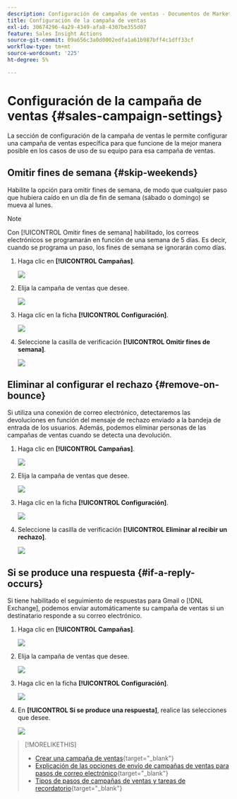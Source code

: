 ```yaml
---
description: Configuración de campañas de ventas - Documentos de Marketo - Documentación del producto
title: Configuración de la campaña de ventas
exl-id: 30674296-4a29-4349-afa8-4307be355d07
feature: Sales Insight Actions
source-git-commit: 09a656c3a0d0002edfa1a61b987bff4c1dff33cf
workflow-type: tm+mt
source-wordcount: '225'
ht-degree: 5%

---
```


# Configuración de la campaña de ventas {#sales-campaign-settings}

La sección de configuración de la campaña de ventas le permite configurar una campaña de ventas específica para que funcione de la mejor manera posible en los casos de uso de su equipo para esa campaña de ventas.

## Omitir fines de semana {#skip-weekends}

Habilite la opción para omitir fines de semana, de modo que cualquier paso que hubiera caído en un día de fin de semana (sábado o domingo) se mueva al lunes.

>[!NOTE]
>
>Con [!UICONTROL Omitir fines de semana] habilitado, los correos electrónicos se programarán en función de una semana de 5 días. Es decir, cuando se programa un paso, los fines de semana se ignorarán como días.

1. Haga clic en **[!UICONTROL Campañas]**.

   ![](assets/sales-campaign-settings-1.png)

1. Elija la campaña de ventas que desee.

   ![](assets/sales-campaign-settings-2.png)

1. Haga clic en la ficha **[!UICONTROL Configuración]**.

   ![](assets/sales-campaign-settings-3.png)

1. Seleccione la casilla de verificación **[!UICONTROL Omitir fines de semana]**.

   ![](assets/sales-campaign-settings-4.png)

## Eliminar al configurar el rechazo {#remove-on-bounce}

Si utiliza una conexión de correo electrónico, detectaremos las devoluciones en función del mensaje de rechazo enviado a la bandeja de entrada de los usuarios. Además, podemos eliminar personas de las campañas de ventas cuando se detecta una devolución.

1. Haga clic en **[!UICONTROL Campañas]**.

   ![](assets/sales-campaign-settings-5.png)

1. Elija la campaña de ventas que desee.

   ![](assets/sales-campaign-settings-6.png)

1. Haga clic en la ficha **[!UICONTROL Configuración]**.

   ![](assets/sales-campaign-settings-7.png)

1. Seleccione la casilla de verificación **[!UICONTROL Eliminar al recibir un rechazo]**.

   ![](assets/sales-campaign-settings-8.png)

## Si se produce una respuesta {#if-a-reply-occurs}

Si tiene habilitado el seguimiento de respuestas para Gmail o [!DNL Exchange], podemos enviar automáticamente su campaña de ventas si un destinatario responde a su correo electrónico.

1. Haga clic en **[!UICONTROL Campañas]**.

   ![](assets/sales-campaign-settings-9.png)

1. Elija la campaña de ventas que desee.

   ![](assets/sales-campaign-settings-10.png)

1. Haga clic en la ficha **[!UICONTROL Configuración]**.

   ![](assets/sales-campaign-settings-11.png)

1. En **[!UICONTROL Si se produce una respuesta]**, realice las selecciones que desee.

   ![](assets/sales-campaign-settings-12.png)

>[!MORELIKETHIS]
>
>* [Crear una campaña de ventas](/help/marketo/product-docs/marketo-sales-insight/actions/campaigns/create-a-sales-campaign.md){target="_blank"}
>* [Explicación de las opciones de envío de campañas de ventas para pasos de correo electrónico](/help/marketo/product-docs/marketo-sales-insight/actions/campaigns/understanding-sales-campaign-send-options-for-email-steps.md){target="_blank"}
>* [Tipos de pasos de campañas de ventas y tareas de recordatorio](/help/marketo/product-docs/marketo-sales-insight/actions/campaigns/sales-campaign-step-types-and-reminder-tasks.md){target="_blank"}
